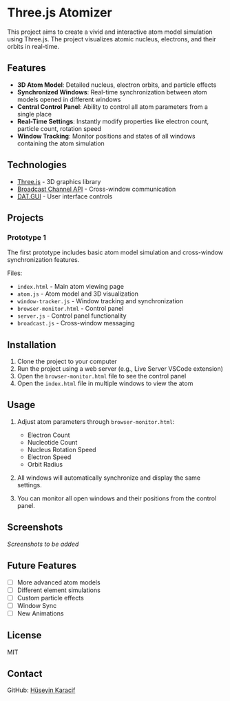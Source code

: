# Three.js Atomizer

This project aims to create a vivid and interactive atom model simulation using Three.js. The project visualizes atomic nucleus, electrons, and their orbits in real-time.

## Features

- **3D Atom Model**: Detailed nucleus, electron orbits, and particle effects
- **Synchronized Windows**: Real-time synchronization between atom models opened in different windows
- **Central Control Panel**: Ability to control all atom parameters from a single place
- **Real-Time Settings**: Instantly modify properties like electron count, particle count, rotation speed
- **Window Tracking**: Monitor positions and states of all windows containing the atom simulation

## Technologies

- [Three.js](https://threejs.org/) - 3D graphics library
- [Broadcast Channel API](https://developer.mozilla.org/en-US/docs/Web/API/Broadcast_Channel_API) - Cross-window communication
- [DAT.GUI](https://github.com/dataarts/dat.gui) - User interface controls

## Projects

### Prototype 1

The first prototype includes basic atom model simulation and cross-window synchronization features.

Files:
- `index.html` - Main atom viewing page
- `atom.js` - Atom model and 3D visualization
- `window-tracker.js` - Window tracking and synchronization
- `browser-monitor.html` - Control panel
- `server.js` - Control panel functionality
- `broadcast.js` - Cross-window messaging

## Installation

1. Clone the project to your computer
2. Run the project using a web server (e.g., Live Server VSCode extension)
3. Open the `browser-monitor.html` file to see the control panel
4. Open the `index.html` file in multiple windows to view the atom

## Usage

1. Adjust atom parameters through `browser-monitor.html`:
   - Electron Count
   - Nucleotide Count
   - Nucleus Rotation Speed
   - Electron Speed
   - Orbit Radius

2. All windows will automatically synchronize and display the same settings.

3. You can monitor all open windows and their positions from the control panel.

## Screenshots

*Screenshots to be added*

## Future Features

- [ ] More advanced atom models
- [ ] Different element simulations
- [ ] Custom particle effects
- [ ] Window Sync
- [ ] New Animations

## License

MIT

## Contact

GitHub: [Hüseyin Karacif](https://github.com/huseyinkaracif) 
